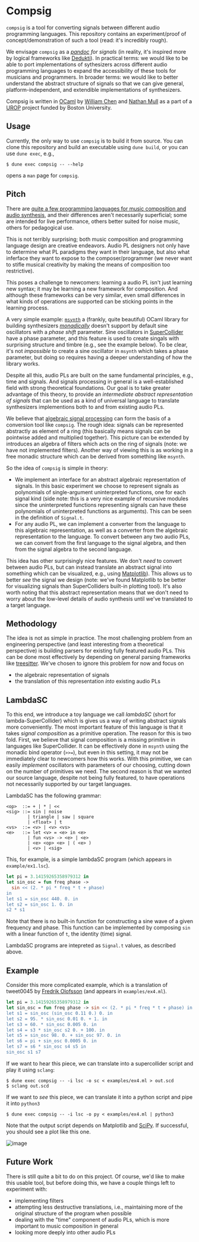 # Compsig

`compsig` is a tool for converting signals between different audio
programming languages.  This repository contains an experiment/proof
of concept/demonstration of such a tool (read: it's incredibly
rough).

We envisage `compsig` as a *[pandoc](https://pandoc.org) for signals*
(in reality, it's inspired more by logical frameworks like
[Dedukti](https://deducteam.github.io)).  In practical terms: we would
like to be able to port implementations of sythesizers across
different audio programming languages to expand the accessibility of
these tools for musicians and programmers.  In broader terms: we would
like to better understand the abstract structure of signals so that we
can give general, platform-independent, and extendible implementations
of synthesizers.

Compsig is written in [OCaml](https://ocaml.org) by [William
Chen](https://github.com/chenxww) and [Nathan
Mull](https://nmmull.github.io) as a part of a
[UROP](https://www.bu.edu/urop/) project funded by Boston University.

## Usage

Currently, the only way to use `compsig` is to build it from source.
You can clone this repository and build an executable using `dune
build`, or you can use `dune exec`, e.g.,

```
$ dune exec compsig -- --help
```

opens a `man` page for `compsig`.

## Pitch

There are [quite a few programming languages for music composition and
audio
synthesis](https://en.wikipedia.org/wiki/List_of_audio_programming_languages),
and their differences aren't necessarily superficial; some are
intended for live performance, others better suited for noise music,
others for pedagogical use.

This is not terribly surprising; both music composition and
programming language design are creative endeavors.  Audio PL
designers not only have to determine what PL paradigms they want in
their language, but also what inferface they want to expose to the
composer/programmer (we never want to stifle musical creativity by
making the means of composition too restrictive).

This poses a challenge to newcomers: learning a audio PL isn't just
learning new syntax; it may be learning a new framework for
composition.  And although these frameworks can be very similar, even
small differences in what kinds of operations are supported can be
sticking points in the learning process.

A very simple example:
[`msynth`](https://github.com/smimram/monadic-synth) a (frankly, quite
beautiful) OCaml library for building synthesizers
[*monadically*](https://en.wikipedia.org/wiki/Monad_(functional_programming))
doesn't support by default sine oscillators with a *phase shift*
parameter. Sine oscillators in
[SuperCollider](https://supercollider.github.io/) have a phase
parameter, and this feature is used to create singals with surprising
structure and timbre (e.g., see the example below).  To be clear, it's
not *impossible* to create a sine oscillator in `msynth` which takes a
phase parameter, but doing so requires having a deeper understanding
of how the library works.

Despite all this, audio PLs are built on the same fundamental
principles, e.g., time and signals.  And signals processing in general
is a well-established field with strong theoretical foundations.  Our
goal is to take greater advantage of this theory, to provide an
*intermediate abstract representation of signals* that can be used as
a kind of universal language to translate synthesizers implementions
both to and from existing audio PLs.

We believe that [algebraic signal
processing](https://ieeexplore.ieee.org/document/4520147) can form the
basis of a conversion tool like `compsig`. The rough idea: signals can
be represented abstractly as element of a ring (this basically means
signals can be pointwise added and multiplied together). This picture
can be extended by introduces an algebra of filters which acts on the
ring of signals (note: we have not implemented filters). Another way
of viewing this is as working in a free monadic structure which can be
derived from something like `msynth`.

So the idea of `compsig` is simple in theory:

* We implement an interface for an abstract algebraic representation of signals. In this basic experiment we choose to represent signals as polynomials of single-argument uninterpreted functions, one for each signal kind (side note: this is a very nice example of recursive modules since the uninterpreted functions representing signals can have these polynomials of uninterpreted functions as arguments). This can be seen in the definition of `Signal.t`.
* For any audio PL, we can implement a converter from the language to this algebraic representation, as well as a converter from the algebraic representation to the language. To convert between any two audio PLs, we can convert from the first
language to the signal algebra, and then from the signal algebra to
the second language.

This idea has other surprisingly nice features. We don't *need* to
convert between audio PLs, but can instead translate an abstract
signal into something which can be visualized, e.g., using
[Matplotlib](https://matplotlib.org/)). This allows us to better *see*
the signal we design (note: we've found Matplotlib to be better for
visualizing signals than SuperColliders built-in plotting tool).  It's
also worth noting that this abstract representation means that we
don't need to worry about the low-level details of audio synthesis
until we've translated to a target language.

## Methodology

The idea is not as simple in practice.  The most challenging problem
from an engineering perspective (and least interesting from a
theoretical perspective) is building parsers for existing
fully featured audio PLs. This can be done most effectively by
depending on general parsing frameworks like
[treesitter](https://tree-sitter.github.io/tree-sitter/). We've
chosen to ignore this problem for now and focus on

* the algebraic representation of signals
* the translation of this representation *into* existing audio PLs

## LambdaSC

To this end, we introduce a toy language we call *lambdaSC* (short for
lambda-SuperCollider) which is gives us a way of writing abstract
signals more conveniently. The most important feature of this language
is that it takes *signal composition* as a primitive operation.  The
reason for this is two fold. First, we believe that signal composition
is a missing primitive in languages like SuperCollider.  It can be
effectively done in `msynth` using the monadic bind operator (`>>=`),
but even in this setting, it may not be immediately clear to newcomers
how this works. With this primitive, we can easily *implement*
oscillators with parameters of our choosing, cutting down on the
number of primitives we need. The second reason is that we wanted our
source language, despite not being fully featured, to have operations
not necessarily supported by our target languages.

LambdaSC has the following grammar:

```
<op>  ::= + | * | <<
<sig> ::= sin | noise
        | triangle | saw | square
        | <float> | t
<vs>  ::= <v> | <v> <vs>
<e>   ::= let <v> = <e> in <e>
        | fun <vs> -> <e> | <e>
        | <e> <op> <e> | ( <e> )
        | <v> | <sig>
```

This, for example, is a simple lambdaSC program (which appears in
`example/ex1.lsc`).

```ocaml
let pi = 3.14159265358979312 in
let sin_osc = fun freq phase ->
  sin << (2. * pi * freq * t + phase)
in
let s1 = sin_osc 440. 0. in
let s2 = sin_osc 1. 0. in
s2 * s1
```

Note that there is no built-in function for constructing a sine wave
of a given frequency and phase.  This function can be implemented by
composing `sin` with a linear function of `t`, the identity (time)
signal.

LambdaSC programs are intepreted as `Signal.t` values, as described
above.

## Example

Consider this more complicated example, which is a translation of
tweet0045 by [Fredrik Olofsson](https://fredrikolofsson.com/) (and appears in `examples/ex4.ml`).

```ocaml
let pi = 3.14159265358979312 in
let sin_osc = fun freq phase -> sin << (2. * pi * freq * t + phase) in
let s1 = sin_osc (sin_osc 0.11 0.) 0. in
let s2 = 95. * sin_osc 0.01 0. + 1. in
let s3 = 60. * sin_osc 0.005 0. in
let s4 = s3 * sin_osc s2 0. + 100. in
let s5 = sin_osc 98. 0. + sin_osc 97. 0. in
let s6 = pi + sin_osc 0.0005 0. in
let s7 = s6 * sin_osc s4 s5 in
sin_osc s1 s7
```

If we want to hear this piece, we can translate into a supercollider
script and play it using `sclang`:

```
$ dune exec compsig -- -i lsc -o sc < examples/ex4.ml > out.scd
$ sclang out.scd
```

If we want to *see* this piece, we can translate it into a python script and pipe it into `python3`

```
$ dune exec compsig -- -i lsc -o py < examples/ex4.ml | python3
```

Note that the output script depends on Matplotlib and
[SciPy](https://scipy.org/). If successful, you should see a plot like
this one.

![image](example/ex4.png)

## Future Work

There is still quite a bit to do on this project. Of course, we'd like
to make this usable tool, but before doing this, we have a couple
things left to experiment with:

* implementing filters
* attempting less destructive translations, i.e., maintaining more of the original structure of the program when possible
* dealing with the "time" component of audio PLs, which is more important to music composition in general
* looking more deeply into other audio PLs
